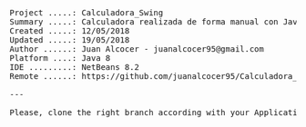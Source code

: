 <pre>

Project .....: Calculadora_Swing
Summary .....: Calculadora realizada de forma manual con Java Swing
Created .....: 12/05/2018
Updated .....: 19/05/2018
Author ......: Juan Alcocer - juanalcocer95@gmail.com
Platform ....: Java 8
IDE .........: NetBeans 8.2
Remote ......: https://github.com/juanalcocer95/Calculadora_Swing

---

Please, clone the right branch according with your Application type. 

</pre>
